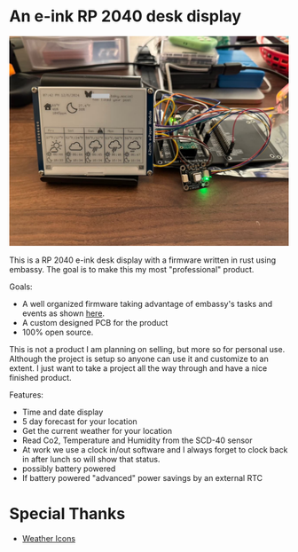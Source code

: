 # An e-ink RP 2040 desk display 

![Picture of the prototype on my desk](./repo/IMG_0595.jpg)

 This is a RP 2040 e-ink desk display with a firmware written in rust using embassy. The goal is to make this my most "professional" product.

 Goals:
 - A well organized firmware taking advantage of embassy's tasks and events as shown [here](https://github.com/embassy-rs/embassy/blob/main/examples/rp/src/bin/orchestrate_tasks.rs). 
 - A custom designed PCB for the product
 - 100% open source. 

This is not a product I am planning on selling, but more so for personal use. Although the project is setup so anyone can use it and customize to an extent. I just want to take a project all the way through and have a nice finished product. 

Features:
- Time and date display
- 5 day forecast for your location
- Get the current weather for your location 
- Read Co2, Temperature and Humidity from the SCD-40 sensor
- At work we use a clock in/out software and I always forget to clock back in after lunch so will show that status. 
- possibly battery powered 
- If battery powered "advanced" power savings by an external RTC



# Special Thanks
- [Weather Icons](https://github.com/manifestinteractive/weather-underground-icons)
